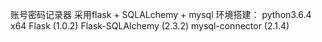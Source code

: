 账号密码记录器
采用flask + SQLALchemy + mysql
环境搭建：
python3.6.4 x64
Flask (1.0.2)
Flask-SQLAlchemy (2.3.2)
mysql-connector (2.1.4)